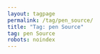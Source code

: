 ```yaml
---
layout: tagpage
permalink: /tag/pen_source/
title: "Tag: pen Source"
tag: pen Source
robots: noindex
---
```

